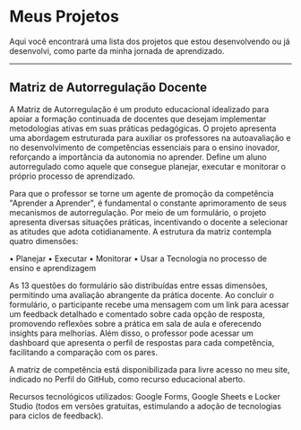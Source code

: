 # Meus Projetos

Aqui você encontrará uma lista dos projetos que estou desenvolvendo ou já desenvolvi, como parte da minha jornada de aprendizado.

---
## Matriz de Autorregulação Docente

A Matriz de Autorregulação é um produto educacional idealizado para apoiar a formação continuada de docentes que desejam implementar metodologias ativas em suas práticas pedagógicas. O projeto apresenta uma abordagem estruturada para auxiliar os professores na autoavaliação e no desenvolvimento de competências essenciais para o ensino inovador, reforçando a importância da autonomia no aprender. Define um aluno autorregulado como aquele que consegue planejar, executar e monitorar o próprio processo de aprendizado.

Para que o professor se torne um agente de promoção da competência "Aprender a Aprender", é fundamental o constante aprimoramento de seus mecanismos de autorregulação. Por meio de um formulário, o projeto apresenta diversas situações práticas, incentivando o docente a selecionar as atitudes que adota cotidianamente. A estrutura da matriz contempla quatro dimensões:

• Planejar
• Executar
• Monitorar
• Usar a Tecnologia no processo de ensino e aprendizagem

As 13 questões do formulário são distribuídas entre essas dimensões, permitindo uma avaliação abrangente da prática docente. Ao concluir o formulário, o participante recebe uma mensagem com um link para acessar um feedback detalhado e comentado sobre cada opção de resposta, promovendo reflexões sobre a prática em sala de aula e oferecendo insights para melhorias. Além disso, o professor pode acessar um dashboard que apresenta o perfil de respostas para cada competência, facilitando a comparação com os pares.

A matriz de competência está disponibilizada para livre acesso no meu site, indicado no Perfil do GitHub, como recurso educacional aberto. 

Recursos tecnológicos utilizados: Google Forms, Google Sheets e Locker Studio (todos em versões gratuitas, estimulando a adoção de tecnologias para ciclos de feedback).
